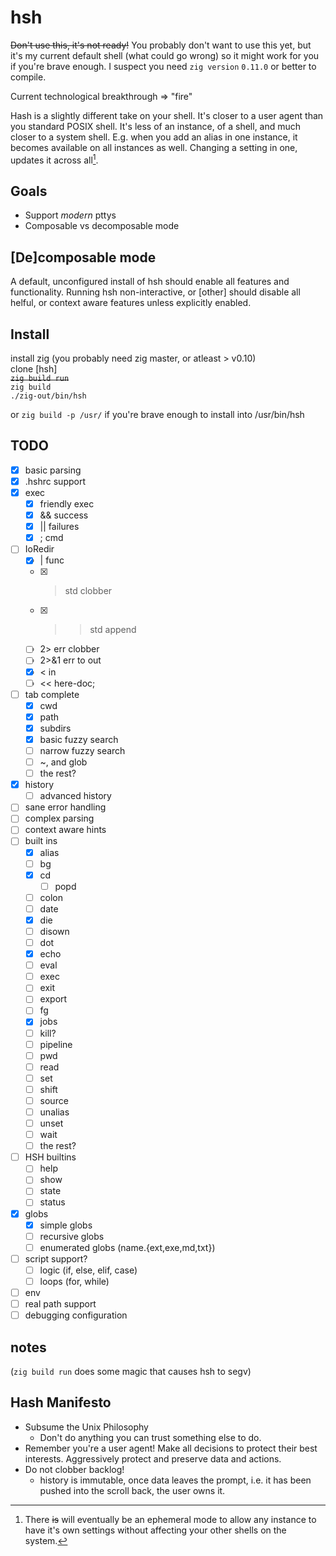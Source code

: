 # hsh
~~Don't use this, it's not ready!~~
You probably don't want to use this yet, but it's my current default shell (what
could go wrong) so it might work for you if you're brave enough. I suspect you
need `zig version` `0.11.0` or better to compile.

Current technological breakthrough => "fire"

Hash is a slightly different take on your shell. It's closer to a user agent
than you standard POSIX shell. It's less of an instance, of a shell, and much
closer to a system shell. E.g. when you add an alias in one instance, it becomes
available on all instances as well. Changing a setting in one, updates it across
all[^ephem].

[^ephem]: There ~~is~~ will eventually be an ephemeral mode to allow any instance
    to have it's own settings without affecting your other shells on the system.

## Goals
  - Support *modern* pttys
  - Composable vs decomposable mode

## [De]composable mode
 A default, unconfigured install of hsh should enable all features and
 functionality. Running hsh non-interactive, or [other] should disable all
 helful, or context aware features unless explicitly enabled.

## Install
install zig (you probably need zig master, or atleast > v0.10)<br>
clone [hsh]<br>
~~`zig build run`~~<br>
`zig build`<br>
`./zig-out/bin/hsh`

or `zig build -p /usr/` if you're brave enough to install into /usr/bin/hsh

## TODO
  - [x] basic parsing
  - [x] .hshrc support
  - [x] exec
    - [x] friendly exec
    - [x] && success
    - [x] || failures
    - [x] ; cmd
  - [ ] IoRedir
    - [x] | func
    - [x] > std clobber
    - [x] >> std append
    - [ ] 2> err clobber
    - [ ] 2>&1 err to out
    - [x] < in
    - [ ] << here-doc;
  - [ ] tab complete
    - [x] cwd
    - [x] path
    - [x] subdirs
    - [x] basic fuzzy search
    - [ ] narrow fuzzy search
    - [ ] ~, and glob
    - [ ] the rest?
  - [x] history
    - [ ] advanced history
  - [ ] sane error handling
  - [ ] complex parsing
  - [ ] context aware hints
  - [ ] built ins
    - [x] alias
    - [ ] bg
    - [x] cd
      - [ ] popd
    - [ ] colon
    - [ ] date
    - [x] die
    - [ ] disown
    - [ ] dot
    - [x] echo
    - [ ] eval
    - [ ] exec
    - [ ] exit
    - [ ] export
    - [ ] fg
    - [x] jobs
    - [ ] kill?
    - [ ] pipeline
    - [ ] pwd
    - [ ] read
    - [ ] set
    - [ ] shift
    - [ ] source
    - [ ] unalias
    - [ ] unset
    - [ ] wait
    - [ ] the rest?
  - [ ] HSH builtins
    - [ ] help
    - [ ] show
    - [ ] state
    - [ ] status
  - [x] globs
    - [x] simple globs
    - [ ] recursive globs
    - [ ] enumerated globs (name.{ext,exe,md,txt})
  - [ ] script support?
    - [ ] logic (if, else, elif, case)
    - [ ] loops (for, while)
  - [ ] env
  - [ ] real path support
  - [ ] debugging configuration

## notes
(`zig build run` does some magic that causes hsh to segv)

## Hash Manifesto
  * Subsume the Unix Philosophy
    * Don't do anything you can trust something else to do.
  * Remember you're a user agent! Make all decisions to protect their best
    interests. Aggressively protect and preserve data and actions.
  * Do not clobber backlog!
    * history is immutable, once data leaves the prompt, i.e. it has been pushed
      into the scroll back, the user owns it.
